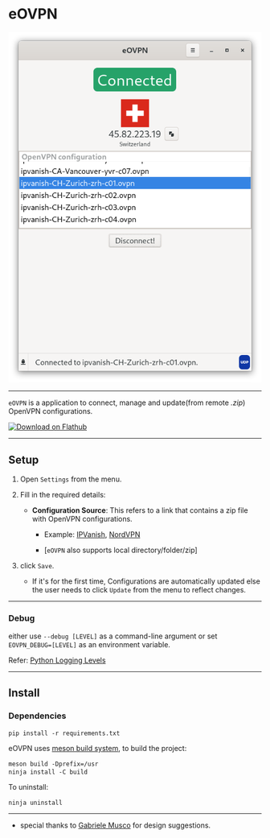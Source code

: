 # eOVPN

<div align="center">

<img src="static/connected.png" alt="eOVPN">


</div>

---

`eOVPN` is a application to connect, manage and update(from remote <i>.zip</i>) OpenVPN configurations.

<a href='https://flathub.org/apps/details/com.github.jkotra.eovpn'><img width='240' alt='Download on Flathub' src='https://flathub.org/assets/badges/flathub-badge-en.png'/></a>

---

## Setup

1. Open `Settings` from the menu.
2. Fill in the required details:
    * **Configuration Source**: This refers to a link that contains a zip file with OpenVPN configurations. 
        * Example: [IPVanish](https://www.ipvanish.com/software/configs/configs.zip), [NordVPN](https://downloads.nordcdn.com/configs/archives/servers/ovpn.zip)

        * [`eOVPN` also supports local directory/folder/zip]

3. click `Save`.
    * If it's for the first time, Configurations are automatically updated else the user needs to click `Update` from the menu to reflect changes.

---

### Debug

either use `--debug [LEVEL]` as a command-line argument or set `EOVPN_DEBUG=[LEVEL]` as an environment variable.

Refer: [Python Logging Levels](https://docs.python.org/3/library/logging.html#levels)

---

## Install

### Dependencies

```
pip install -r requirements.txt
```

eOVPN uses [meson build system](https://mesonbuild.com/), to build the project:

```
meson build -Dprefix=/usr
ninja install -C build
```

To uninstall:
```
ninja uninstall
```

---

* special thanks to [Gabriele Musco](https://gitlab.gnome.org/GabMus) for design suggestions.